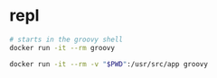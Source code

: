 # repl

```bash
# starts in the groovy shell
docker run -it --rm groovy

docker run -it --rm -v "$PWD":/usr/src/app groovy
```

